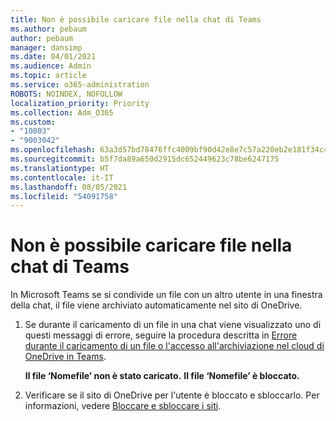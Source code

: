 ```yaml
---
title: Non è possibile caricare file nella chat di Teams
ms.author: pebaum
author: pebaum
manager: dansimp
ms.date: 04/01/2021
ms.audience: Admin
ms.topic: article
ms.service: o365-administration
ROBOTS: NOINDEX, NOFOLLOW
localization_priority: Priority
ms.collection: Adm_O365
ms.custom:
- "10803"
- "9003042"
ms.openlocfilehash: 63a3d57bd78476ffc4009bf90d42e8e7c57a220eb2e181f34c4b7833552c66cc
ms.sourcegitcommit: b5f7da89a650d2915dc652449623c78be6247175
ms.translationtype: HT
ms.contentlocale: it-IT
ms.lasthandoff: 08/05/2021
ms.locfileid: "54091758"
---
```

# <a name="unable-to-upload-files-to-teams-chat"></a>Non è possibile caricare file nella chat di Teams

In Microsoft Teams se si condivide un file con un altro utente in una finestra della chat, il file viene archiviato automaticamente nel sito di OneDrive.

1. Se durante il caricamento di un file in una chat viene visualizzato uno di questi messaggi di errore, seguire la procedura descritta in [Errore durante il caricamento di un file o l'accesso all'archiviazione nel cloud di OneDrive in Teams](https://go.microsoft.com/fwlink/?linkid=2156015).
    
    **Il file ‘Nomefile’ non è stato caricato.**
    **Il file ‘Nomefile’ è bloccato.**

1. Verificare se il sito di OneDrive per l'utente è bloccato e sbloccarlo. Per informazioni, vedere [Bloccare e sbloccare i siti](https://go.microsoft.com/fwlink/?linkid=2156016).